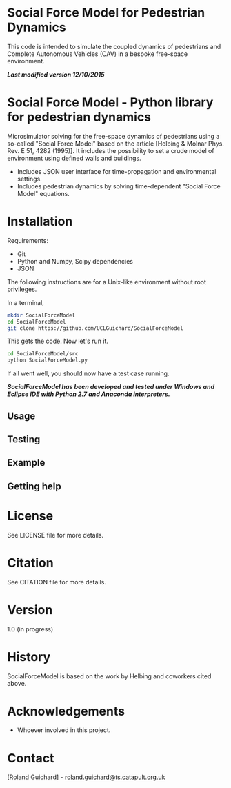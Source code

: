 Social Force Model for Pedestrian Dynamics 
==========================================

This code is intended to simulate the coupled dynamics of pedestrians and Complete Autonomous Vehicles (CAV) in a bespoke free-space environment. 

***Last modified version 12/10/2015***

Social Force Model - Python library for pedestrian dynamics
===========================================================

Microsimulator solving for the free-space dynamics of pedestrians using a so-called "Social Force
Model" based on the article [Helbing & Molnar Phys. Rev. E 51, 4282 (1995)]. It includes the possibility 
to set a crude model of environment using defined walls and buildings.

- Includes JSON user interface for time-propagation and environmental settings.
- Includes pedestrian dynamics by solving time-dependent "Social Force Model" equations.

Installation
============

Requirements:

- Git
- Python and Numpy, Scipy dependencies
- JSON

The following instructions are for a Unix-like environment without 
root privileges.

In a terminal,

```sh
mkdir SocialForceModel
cd SocialForceModel
git clone https://github.com/UCLGuichard/SocialForceModel
```

This gets the code. Now let's run it.

```sh
cd SocialForceModel/src
python SocialForceModel.py
```

If all went well, you should now have a test case running.

***SocialForceModel has been developed and tested under Windows and Eclipse IDE with Python 2.7 and Anaconda interpreters.***

Usage
-----

Testing
-------

Example
-------

Getting help
------------

License
=======

See LICENSE file for more details.

Citation
========

See CITATION file for more details.

Version
=======

1.0 (in progress)

History
=======

SocialForceModel is based on the work by Helbing and coworkers cited above.

Acknowledgements
================

- Whoever involved in this project.

Contact
=======

[Roland Guichard] - <roland.guichard@ts.catapult.org.uk>


